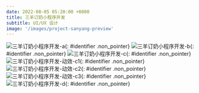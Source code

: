 ```yaml
---
date: 2022-08-05 05:20:00 +0800
title: 三羊订奶小程序开发
subtitle: UI/UX 设计
image: '/images/project-sanyang-preview'
---
```

<style>
.non_pointer {
    pointer-events: none
}
</style>
![三羊订奶小程序开发-a](/images/project-sanyang-cn-a.webp){: #identifier .non_pointer}
![三羊订奶小程序开发-b](/images/project-sanyang-cn-b.webp){: #identifier .non_pointer}
![三羊订奶小程序开发-c](/images/project-sanyang-cn-c.webp){: #identifier .non_pointer}
![三羊订奶小程序开发-动效-c1](/images/project-sanyang-cn-animation-c1.gif){: #identifier .non_pointer}
![三羊订奶小程序开发-动效-c2](/images/project-sanyang-cn-animation-c2.webp){: #identifier .non_pointer}
![三羊订奶小程序开发-动效-c3](/images/project-sanyang-cn-animation-c3.webp){: #identifier .non_pointer}
![三羊订奶小程序开发-d](/images/project-sanyang-cn-d.webp){: #identifier .non_pointer}